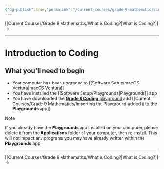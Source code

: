```yaml
---
{"dg-publish":true,"permalink":"/current-courses/grade-9-mathematics/introduction-to-coding/","dgHomeLink":false}
---
```



[[Current Courses/Grade 9 Mathematics/What is Coding?\|What is Coding?]] → 

---

# Introduction to Coding

## What you'll need to begin

- Your computer has been upgraded to [[Software Setup/macOS Ventura\|macOS Ventura]]
- You have installed the [[Software Setup/Playgrounds\|Playgrounds]] app
- You have downloaded the [**Grade 9 Coding** playground](https://russellgordon.ca/mth1w/grade-9-coding.zip) add [[Current Courses/Grade 9 Mathematics/Importing the Playground\|added it to the **Playgrounds** app]]

> [!NOTE]
> If you already have the **Playgrounds** app installed on your computer, please delete it from the **Applications** folder of your computer, then re-install. This will not impact any programs you may have already written within the **Playgrounds** app.

--- 
[[Current Courses/Grade 9 Mathematics/What is Coding?\|What is Coding?]] → 